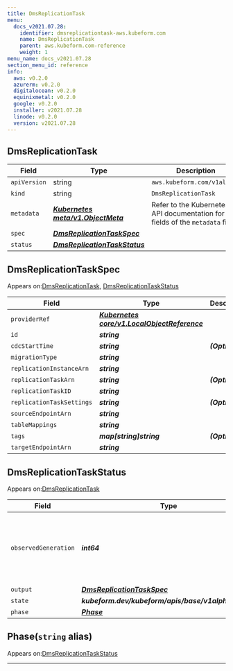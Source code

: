 ```yaml
---
title: DmsReplicationTask
menu:
  docs_v2021.07.28:
    identifier: dmsreplicationtask-aws.kubeform.com
    name: DmsReplicationTask
    parent: aws.kubeform.com-reference
    weight: 1
menu_name: docs_v2021.07.28
section_menu_id: reference
info:
  aws: v0.2.0
  azurerm: v0.2.0
  digitalocean: v0.2.0
  equinixmetal: v0.2.0
  google: v0.2.0
  installer: v2021.07.28
  linode: v0.2.0
  version: v2021.07.28
---
```


## DmsReplicationTask
| Field | Type | Description |
| ------ | ----- | ----------- |
| `apiVersion` | string | `aws.kubeform.com/v1alpha1` |
|    `kind` | string | `DmsReplicationTask` |
| `metadata` | ***[Kubernetes meta/v1.ObjectMeta](https://v1-18.docs.kubernetes.io/docs/reference/generated/kubernetes-api/v1.18/#objectmeta-v1-meta)***|Refer to the Kubernetes API documentation for the fields of the `metadata` field.|
| `spec` | ***[DmsReplicationTaskSpec](#dmsreplicationtaskspec)***||
| `status` | ***[DmsReplicationTaskStatus](#dmsreplicationtaskstatus)***||
## DmsReplicationTaskSpec

Appears on:[DmsReplicationTask](#dmsreplicationtask), [DmsReplicationTaskStatus](#dmsreplicationtaskstatus)

| Field | Type | Description |
| ------ | ----- | ----------- |
| `providerRef` | ***[Kubernetes core/v1.LocalObjectReference](https://v1-18.docs.kubernetes.io/docs/reference/generated/kubernetes-api/v1.18/#localobjectreference-v1-core)***||
| `id` | ***string***||
| `cdcStartTime` | ***string***| ***(Optional)*** |
| `migrationType` | ***string***||
| `replicationInstanceArn` | ***string***||
| `replicationTaskArn` | ***string***| ***(Optional)*** |
| `replicationTaskID` | ***string***||
| `replicationTaskSettings` | ***string***| ***(Optional)*** |
| `sourceEndpointArn` | ***string***||
| `tableMappings` | ***string***||
| `tags` | ***map[string]string***| ***(Optional)*** |
| `targetEndpointArn` | ***string***||
## DmsReplicationTaskStatus

Appears on:[DmsReplicationTask](#dmsreplicationtask)

| Field | Type | Description |
| ------ | ----- | ----------- |
| `observedGeneration` | ***int64***| ***(Optional)*** Resource generation, which is updated on mutation by the API Server.|
| `output` | ***[DmsReplicationTaskSpec](#dmsreplicationtaskspec)***| ***(Optional)*** |
| `state` | ***kubeform.dev/kubeform/apis/base/v1alpha1.State***| ***(Optional)*** |
| `phase` | ***[Phase](#phase)***| ***(Optional)*** |
## Phase(`string` alias)

Appears on:[DmsReplicationTaskStatus](#dmsreplicationtaskstatus)

---
